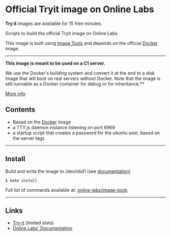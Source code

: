 Official Tryit image on Online Labs
====================================

**Try it** images are available for 15 free minutes.

Scripts to build the official Tryit image on Online Labs

This image is built using [Image Tools](https://github.com/online-labs/image-tools) and depends on the official [Docker](https://github.com/online-labs/image-app-docker) image.

---

**This image is meant to be used on a C1 server.**

We use the Docker's building system and convert it at the end to a disk image that will boot on real servers without Docker. Note that the image is still runnable as a Docker container for debug or for inheritance.**

[More info](https://github.com/online-labs/image-tools#docker-based-builder)

Contents
--------

- Based on the [Docker](https://github.com/online-labs/image-app-docker) image
- a TTY.js daemon instance listening on port 6969
- a startup script that creates a password for the ubuntu user, based on the server tags

---

Install
-------

Build and write the image to /dev/nbd1 (see [documentation](https://doc.cloud.online.net/howto/create_image.html))

    $ make install

Full list of commands available at: [online-labs/image-tools](https://github.com/online-labs/image-tools/tree/master#commands)

---

Links
-----

- [Try-it](http://labs.online.net/try-it) (limited slots)
- [Online Labs' Documentation](https://doc.cloud.online.net)
